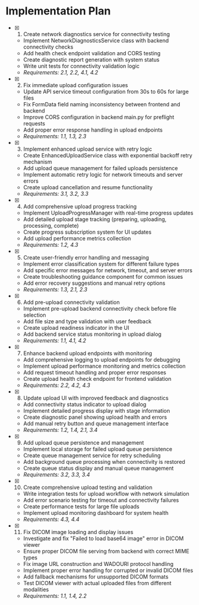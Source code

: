 # Implementation Plan

- [x] 1. Create network diagnostics service for connectivity testing




  - Implement NetworkDiagnosticsService class with backend connectivity checks
  - Add health check endpoint validation and CORS testing
  - Create diagnostic report generation with system status
  - Write unit tests for connectivity validation logic
  - _Requirements: 2.1, 2.2, 4.1, 4.2_

- [x] 2. Fix immediate upload configuration issues



  - Update API service timeout configuration from 30s to 60s for large files
  - Fix FormData field naming inconsistency between frontend and backend
  - Improve CORS configuration in backend main.py for preflight requests
  - Add proper error response handling in upload endpoints
  - _Requirements: 1.1, 1.3, 2.3_

- [x] 3. Implement enhanced upload service with retry logic



  - Create EnhancedUploadService class with exponential backoff retry mechanism
  - Add upload queue management for failed uploads persistence
  - Implement automatic retry logic for network timeouts and server errors
  - Create upload cancellation and resume functionality
  - _Requirements: 3.1, 3.2, 3.3_

- [x] 4. Add comprehensive upload progress tracking



  - Implement UploadProgressManager with real-time progress updates
  - Add detailed upload stage tracking (preparing, uploading, processing, complete)
  - Create progress subscription system for UI updates
  - Add upload performance metrics collection
  - _Requirements: 1.2, 4.3_

- [x] 5. Create user-friendly error handling and messaging


  - Implement error classification system for different failure types
  - Add specific error messages for network, timeout, and server errors
  - Create troubleshooting guidance component for common issues
  - Add error recovery suggestions and manual retry options
  - _Requirements: 1.3, 2.1, 2.3_

- [x] 6. Add pre-upload connectivity validation



  - Implement pre-upload backend connectivity check before file selection
  - Add file size and type validation with user feedback
  - Create upload readiness indicator in the UI
  - Add backend service status monitoring in upload dialog
  - _Requirements: 1.1, 4.1, 4.2_

- [x] 7. Enhance backend upload endpoints with monitoring



  - Add comprehensive logging to upload endpoints for debugging
  - Implement upload performance monitoring and metrics collection
  - Add request timeout handling and proper error responses
  - Create upload health check endpoint for frontend validation
  - _Requirements: 2.2, 4.2, 4.3_

- [x] 8. Update upload UI with improved feedback and diagnostics






  - Add connectivity status indicator to upload dialog
  - Implement detailed progress display with stage information
  - Create diagnostic panel showing upload health and errors
  - Add manual retry button and queue management interface
  - _Requirements: 1.2, 1.4, 2.1, 3.4_

- [x] 9. Add upload queue persistence and management







  - Implement local storage for failed upload queue persistence
  - Create queue management service for retry scheduling
  - Add background queue processing when connectivity is restored
  - Create queue status display and manual queue management
  - _Requirements: 3.2, 3.3, 3.4_

- [x] 10. Create comprehensive upload testing and validation

  - Write integration tests for upload workflow with network simulation
  - Add error scenario testing for timeout and connectivity failures
  - Create performance tests for large file uploads
  - Implement upload monitoring dashboard for system health
  - _Requirements: 4.3, 4.4_

- [x] 11. Fix DICOM image loading and display issues


  - Investigate and fix "Failed to load base64 image" error in DICOM viewer
  - Ensure proper DICOM file serving from backend with correct MIME types
  - Fix image URL construction and WADOURI protocol handling
  - Implement proper error handling for corrupted or invalid DICOM files
  - Add fallback mechanisms for unsupported DICOM formats
  - Test DICOM viewer with actual uploaded files from different modalities
  - _Requirements: 1.1, 1.4, 2.2_